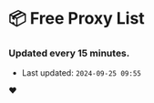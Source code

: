 # :package: Free Proxy List
### Updated every 15 minutes.

- Last updated: `2024-09-25 09:55`

:heart:
